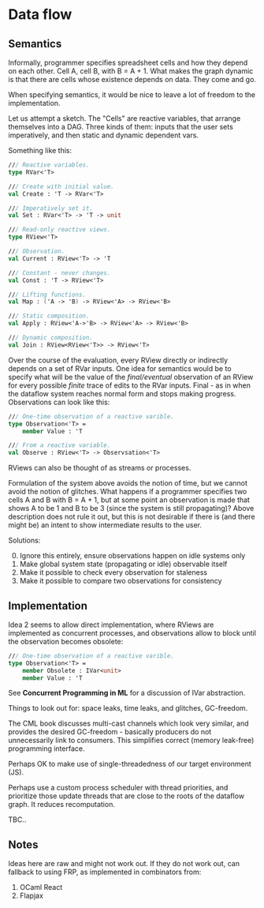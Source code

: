 # Data flow

## Semantics

Informally, programmer specifies spreadsheet cells and how they depend on each other. Cell A, cell B, with B = A + 1.
What makes the graph dynamic is that there are cells whose existence depends on data. They come and go.

When specifying semantics, it would be nice to leave a lot of freedom to the implementation.

Let us attempt a sketch. The "Cells" are reactive variables, that arrange themselves into a DAG.
Three kinds of them: inputs that the user sets imperatively, and then static and dynamic dependent vars.

Something like this:

``` fsharp
/// Reactive variables.
type RVar<'T>

/// Create with initial value.
val Create : 'T -> RVar<'T>

/// Imperatively set it.
val Set : RVar<'T> -> 'T -> unit

/// Read-only reactive views.
type RView<'T>

/// Observation.
val Current : RView<'T> -> 'T

/// Constant - never changes.
val Const : 'T -> RView<'T>

/// Lifting functions.
val Map : ('A -> 'B) -> RView<'A> -> RView<'B>

/// Static composition.
val Apply : RView<'A->'B> -> RView<'A> -> RView<'B>

/// Dynamic composition.
val Join : RView<RView<'T>> -> RView<'T>
```

Over the course of the evaluation, every RView directly or indirectly depends on a set of RVar inputs.
One idea for semantics would be to specify what will be the value of the *final/eventual* observation of an RView for every
possible *finite* trace of edits to the RVar inputs. Final - as in when the dataflow system reaches normal
form and stops making progress. Observations can look like this:

```fsharp
/// One-time observation of a reactive varible.
type Observation<'T> =
    member Value : 'T

/// From a reactive variable.
val Observe : RView<'T> -> Observsation<'T>
```

RViews can also be thought of as streams or processes.

Formulation of the system above avoids the notion of time, but we cannot avoid the notion of glitches.
What happens if a programmer specifies two cells A and B with B = A + 1, but at some point an observation is made
that shows A to be 1 and B to be 3 (since the system is still propagating)? Above description does not rule it out,
but this is not desirable if there is (and there might be) an intent to show intermediate results to the user.

Solutions:

0. Ignore this entirely, ensure observations happen on idle systems only
1. Make global system state (propagating or idle) observable itself
2. Make it possible to check every observation for staleness
3. Make it possible to compare two observations for consistency

## Implementation

Idea 2 seems to allow direct implementation, where RViews are implemented as concurrent processes,
and observations allow to block until the observation becomes obsolete:

```fsharp
/// One-time observation of a reactive varible.
type Observation<'T> =
    member Obsolete : IVar<unit>
    member Value : 'T
```

See **Concurrent Programming in ML** for a discussion of IVar abstraction.

Things to look out for: space leaks, time leaks, and glitches, GC-freedom.

The CML book discusses multi-cast channels which look very similar, and provides
the desired GC-freedom - basically producers do not unnecessarily link to consumers.
This simplifies correct (memory leak-free) programming interface.

Perhaps OK to make use of single-threadedness of our target environment (JS).

Perhaps use a custom process scheduler with thread priorities, and prioritize those update
threads that are close to the roots of the dataflow graph. It reduces recomputation.

TBC..


## Notes

Ideas here are raw and might not work out. If they do not work out, can fallback to using FRP,
as implemented in combinators from:

1. OCaml React
2. Flapjax
